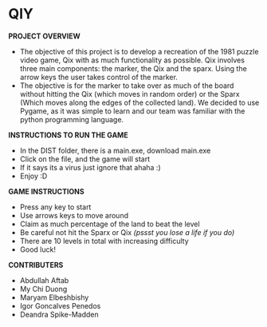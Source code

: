 # QIY

**PROJECT OVERVIEW**
* The objective of this project is to develop a recreation of the 1981 puzzle video game, Qix with as much functionality as possible. Qix involves three main components: the marker, the Qix and the sparx. Using the arrow keys the user takes control of the marker. 
* The objective is for the marker to take over as much of the board without hitting the Qix (which moves in random order) or the Sparx (Which moves along the edges of the collected land). We decided to use Pygame, as it was simple to learn and our team was familiar with the python programming language. 

**INSTRUCTIONS TO RUN THE GAME**
* In the DIST folder, there is a main.exe, download main.exe
* Click on the file, and the game will start 
* If it says its a virus just ignore that ahaha :)
* Enjoy :D

**GAME INSTRUCTIONS**
* Press any key to start
* Use arrows keys to move around
* Claim as much percentage of the land to beat the level 
* Be careful not hit the Sparx or Qix *(pssst you lose a life if you do)*
* There are 10 levels in total with increasing difficulty
* Good luck!

**CONTRIBUTERS**
* Abdullah Aftab
* My Chi Duong
* Maryam Elbeshbishy 
* Igor Goncalves Penedos
* Deandra Spike-Madden
